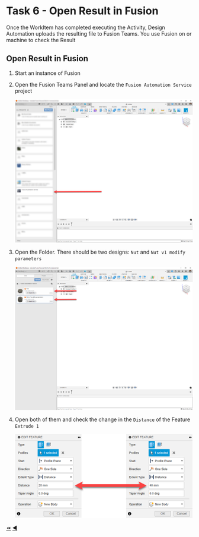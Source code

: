 # Task 6 - Open Result in Fusion

Once the WorkItem has completed executing the Activity, Design Automation uploads the resulting file to Fusion Teams. You use Fusion on or machine to check the Result

## Open Result in Fusion

1. Start an instance of Fusion

2. Open the Fusion Teams Panel and locate the `Fusion Automation Service` project

    ![Fusion Automation Service Project](../images/task6-fusion_fusion_automation_service_project.png "Fusion Automation Service Project")

3. Open the Folder. There should be two designs: `Nut` and `Nut v1 modify parameters`

    ![Two Designs](../images/task6-fusion_two_desings.png "Two Designs")

4. Open both of them and check the change in the `Distance` of the Feature `Extrude 1`

    ![Distance Comparison](../images/task6-fusion_distance_comparison.png "Distance Comparison")

[:rewind:](../readme.md "readme.md") [:arrow_backward:](task-5.md "Previous task")
